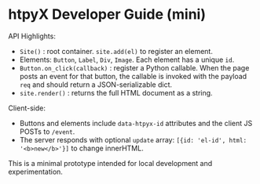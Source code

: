 # htpyX Developer Guide (mini)

API Highlights:

- `Site()` : root container. `site.add(el)` to register an element.
- Elements: `Button`, `Label`, `Div`, `Image`. Each element has a unique `id`.
- `Button.on_click(callback)` : register a Python callable. When the page posts an event for that button,
  the callable is invoked with the payload `req` and should return a JSON-serializable dict.
- `site.render()` : returns the full HTML document as a string.

Client-side:
- Buttons and elements include `data-htpyx-id` attributes and the client JS POSTs to `/event`.
- The server responds with optional `update` array: `[{id: 'el-id', html: '<b>new</b>'}]` to change innerHTML.

This is a minimal prototype intended for local development and experimentation.
